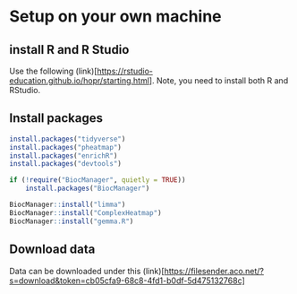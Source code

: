 # Setup on your own machine

## install R and R Studio
Use the following (link)[https://rstudio-education.github.io/hopr/starting.html]. Note, you need to install both R and RStudio.

## Install packages
```R
install.packages("tidyverse")
install.packages("pheatmap")
install.packages("enrichR")
install.packages("devtools")

if (!require("BiocManager", quietly = TRUE))
    install.packages("BiocManager")

BiocManager::install("limma")
BiocManager::install("ComplexHeatmap")
BiocManager::install("gemma.R")
```

## Download data
Data can be downloaded under this (link)[https://filesender.aco.net/?s=download&token=cb05cfa9-68c8-4fd1-b0df-5d475132768c]